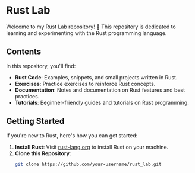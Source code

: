 # Rust Lab

Welcome to my Rust Lab repository! 🦀 This repository is dedicated to learning and experimenting with the Rust programming language.

## Contents

In this repository, you'll find:

- **Rust Code**: Examples, snippets, and small projects written in Rust.
- **Exercises**: Practice exercises to reinforce Rust concepts.
- **Documentation**: Notes and documentation on Rust features and best practices.
- **Tutorials**: Beginner-friendly guides and tutorials on Rust programming.

## Getting Started

If you're new to Rust, here's how you can get started:

1. **Install Rust**: Visit [rust-lang.org](https://www.rust-lang.org/) to install Rust on your machine.
2. **Clone this Repository**:
   ```sh
   git clone https://github.com/your-username/rust_lab.git
